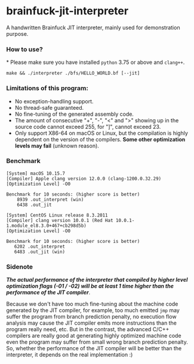 # brainfuck-jit-interpreter
A handwritten Brainfuck JIT interpreter, mainly used for demonstration purpose.

### How to use?

\* Please make sure you have installed `python` 3.75 or above and `clang++`.

```
make && ./interpreter ./bfs/HELLO_WORLD.bf [--jit]
```

### Limitations of this program:

* No exception-handling support.
* No thread-safe guaranteed.
* No fine-tuning of the generated assembly code.
* The amount of consecutive "+", "-", "<" and ">" showing up in the source code cannot exceed 255, for "]", cannot exceed 23.
* Only support X86-64 on macOS or Linux, but the compilation is highly dependent on the version of the compilers. **Some other optimization levels may fail** (unknown reason).

### Benchmark

```text
[System] macOS 10.15.7
[Compiler] Apple clang version 12.0.0 (clang-1200.0.32.29)
[Optimization Level] -O0

Benchmark for 10 seconds: (higher score is better)
    8939 .out_interpret (win)
    6438 .out_jit
```

```text
[System] CentOS Linux release 8.3.2011
[Compiler] clang version 10.0.1 (Red Hat 10.0.1-1.module_el8.3.0+467+cb298d5b)
[Optimization Level] -O0

Benchmark for 10 seconds: (higher score is better)
   6202 .out_interpret
   6483 .out_jit (win)

```

### Sidenote

***The actual performance of the interpreter that compiled by higher level optimization flags (-01 / -02) will be at least 1 time higher than the performance of the JIT compiler***. 

Because we don't have too much fine-tuning about the machine code generated by the JIT compiler, for example, too much emitted `jmp` may suffer the program from branch prediction penalty, no execution flow analysis may cause the JIT compiler emits more instructions than the program really need, etc. But in the contrast, the advanced C/C++ compilers are really good at generating highly optimized machine code even the program may suffer from small wrong branch prediction penalty. So, whether the performance of the JIT compiler will be better than the interpreter, it depends on the real implementation :)
